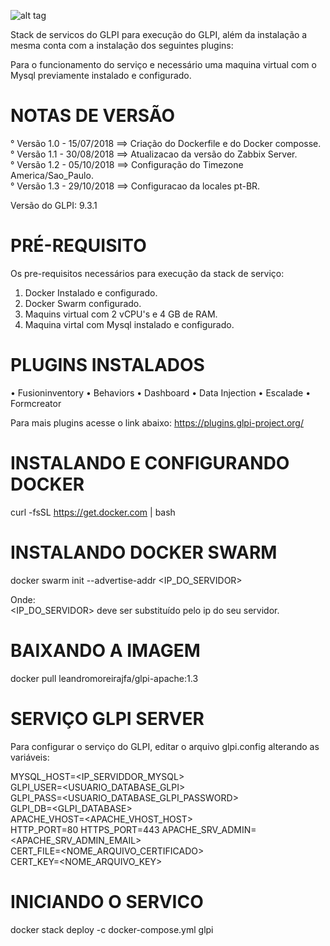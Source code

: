 ![alt tag](https://glpi-project.org/wp-content/uploads/2017/03/logo-glpi-bleu-1.png)

Stack de servicos do GLPI para execução do GLPI, além da instalação a mesma conta com a instalação dos seguintes plugins:

Para o funcionamento do serviço e necessário  uma maquina virtual com o Mysql previamente instalado e configurado.

# NOTAS DE VERSÃO
 °  Versão 1.0 - 15/07/2018 ==> Criação do Dockerfile e do Docker composse.\
 °  Versão 1.1 - 30/08/2018 ==> Atualizacao da versão do Zabbix Server.\
 °  Versão 1.2 - 05/10/2018 ==> Configuração do Timezone America/Sao_Paulo.\
 °  Versão 1.3 - 29/10/2018 ==> Configuracao da locales pt-BR.

 Versão do GLPI: 9.3.1

# PRÉ-REQUISITO
Os pre-requisitos necessários para execução da stack de serviço:
 1) Docker Instalado e configurado.
 2) Docker Swarm configurado.
 3) Maquins virtual com 2 vCPU's e 4 GB de RAM.
 4) Maquina virtal com Mysql instalado e configurado.

# PLUGINS INSTALADOS
 • Fusioninventory
 • Behaviors
 • Dashboard
 • Data Injection
 • Escalade
 • Formcreator
 
Para mais plugins acesse o link abaixo:
https://plugins.glpi-project.org/

# INSTALANDO E CONFIGURANDO DOCKER
 curl -fsSL https://get.docker.com | bash

# INSTALANDO DOCKER SWARM
 docker swarm init --advertise-addr  <IP_DO_SERVIDOR>

 Onde:\
 <IP_DO_SERVIDOR> deve ser substituído pelo ip do seu servidor.

# BAIXANDO A IMAGEM
 docker pull leandromoreirajfa/glpi-apache:1.3
                                                 
# SERVIÇO GLPI SERVER
Para configurar o serviço do GLPI, editar o arquivo glpi.config alterando as variáveis:

MYSQL_HOST=<IP_SERVIDDOR_MYSQL>\
GLPI_USER=<USUARIO_DATABASE_GLPI>\
GLPI_PASS=<USUARIO_DATABASE_GLPI_PASSWORD>\
GLPI_DB=<GLPI_DATABASE>\
APACHE_VHOST=<APACHE_VHOST_HOST>\
HTTP_PORT=80
HTTPS_PORT=443
APACHE_SRV_ADMIN=<APACHE_SRV_ADMIN_EMAIL>\
CERT_FILE=<NOME_ARQUIVO_CERTIFICADO>\
CERT_KEY=<NOME_ARQUIVO_KEY>

# INICIANDO O SERVICO
 docker stack deploy -c docker-compose.yml glpi 
